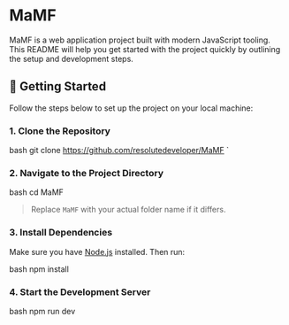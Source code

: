 # MaMF

MaMF is a web application project built with modern JavaScript tooling. This README will help you get started with the project quickly by outlining the setup and development steps.

## 🚀 Getting Started

Follow the steps below to set up the project on your local machine:

### 1. Clone the Repository

bash
git clone https://github.com/resolutedeveloper/MaMF
`

### 2. Navigate to the Project Directory

bash
cd MaMF


> Replace `MaMF` with your actual folder name if it differs.

### 3. Install Dependencies

Make sure you have [Node.js](https://nodejs.org/) installed. Then run:

bash
npm install


### 4. Start the Development Server

bash
npm run dev